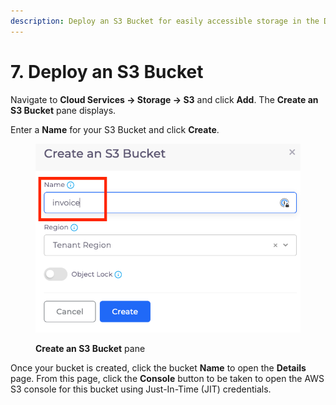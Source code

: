 ```yaml
---
description: Deploy an S3 Bucket for easily accessible storage in the DuploCloud Portal
---
```


# 7. Deploy an S3 Bucket

Navigate to **Cloud Services -> Storage -> S3** and click **Add**.  The **Create an S3 Bucket** pane displays.

Enter a **Name** for your S3 Bucket and click **Create**.

<figure><img src="../../../.gitbook/assets/s3.png" alt=""><figcaption><p><strong>Create an S3 Bucket</strong> pane</p></figcaption></figure>

Once your bucket is created, click the bucket **Name** to open the **Details** page. From this page, click the **Console** button to be taken to open the AWS S3 console for this bucket using Just-In-Time (JIT) credentials.
